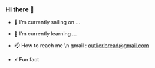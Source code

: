 ### Hi there 👋

- 🔭 I’m currently sailing on ...

- 🌱 I’m currently learning ...


- 📫 How to reach me
  \n gmail : outlier.bread@gmail.com

- ⚡ Fun fact
  

